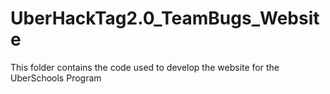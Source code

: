 # UberHackTag2.0_TeamBugs_Website
This folder contains the code used to develop the website for the UberSchools Program
